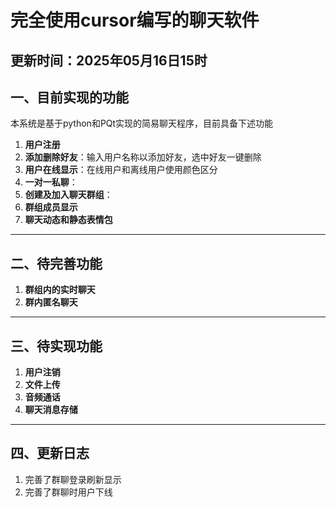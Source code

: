 # 完全使用cursor编写的聊天软件

**更新时间：2025年05月16日15时**
------
## 一、目前实现的功能
本系统是基于python和PQt实现的简易聊天程序，目前具备下述功能
1. **用户注册**
2. **添加删除好友**：输入用户名称以添加好友，选中好友一键删除
3. **用户在线显示**：在线用户和离线用户使用颜色区分
4. **一对一私聊**：
5. **创建及加入聊天群组**：
6. **群组成员显示**
7. **聊天动态和静态表情包**

------
## 二、待完善功能
1. **群组内的实时聊天**
2. **群内匿名聊天**

------
## 三、待实现功能
1. **用户注销**
2. **文件上传**
3. **音频通话**
4. **聊天消息存储**
------
## 四、更新日志
1. 完善了群聊登录刷新显示
2. 完善了群聊时用户下线